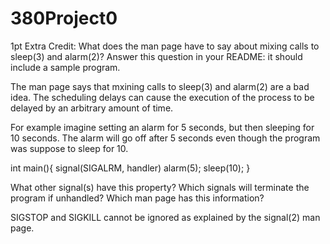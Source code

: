 # 380Project0

1pt Extra Credit: 
What does the man page have to say about mixing calls to sleep(3) and alarm(2)? Answer this
question in your README: it should include a sample program.

The man page says that mxining calls to sleep(3) and alarm(2) are a bad idea. The scheduling delays can cause the execution of the process to be delayed by an arbitrary amount of time. 

For example imagine setting an alarm for 5 seconds, but then sleeping for 10 seconds. The alarm will go off after 5 seconds even though the program was suppose to sleep for 10. 

int main(){
	signal(SIGALRM, handler)
	alarm(5);
	sleep(10);
}


What other signal(s) have this property? Which signals will terminate the program if unhandled? Which man page has this information? 

SIGSTOP and SIGKILL cannot be ignored as explained by the signal(2) man page.
